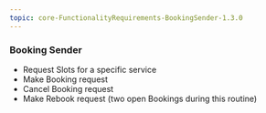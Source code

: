 ```yaml
---
topic: core-FunctionalityRequirements-BookingSender-1.3.0
---
```


### Booking Sender 

- Request Slots for a specific service
- Make Booking request
- Cancel Booking request 
- Make Rebook request (two open Bookings during this routine)

<br>
